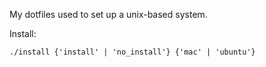 My dotfiles used to set up a unix-based system.

Install:

```
./install {'install' | 'no_install'} {'mac' | 'ubuntu'}
```
